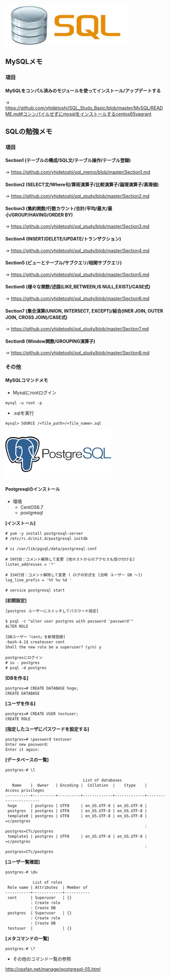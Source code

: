 ![Alt Text](https://github.com/yhidetoshi/Pictures/raw/master/SQL_Study_Basic/sqi-icon.jpeg)

## MySQLメモ

### 項目

#### MySQLをコンパル済みのモジュールを使ってインストール/アップデートする

→ https://github.com/yhidetoshi/SQL_Study_Basic/blob/master/MySQL/README.md#コンンパイルせずにmysqlをインストールするcentos65vagrant


## SQLの勉強メモ

### 項目
#### Section1 (テーブルの構成/SQL文/テーブル操作/テーブル登録)

→ https://github.com/yhidetoshi/sql_memo/blob/master/Section1.md

#### Section2 (SELECT文/Where句/算術演算子/比較演算子/論理演算子/真理値)

→ https://github.com/yhidetoshi/sql_study/blob/master/Section2.md

#### Section3 (集約関数/行数カウント/合計/平均/最大/最小/GROUP/HAVING/ORDER BY)

→ https://github.com/yhidetoshi/sql_study/blob/master/Section3.md

#### Section4 (INSERT/DELETE/UPDATE/トランザクション)

→ https://github.com/yhidetoshi/sql_study/blob/master/Section4.md

#### Section5 (ビューとテーブル/サブクエリ/相関サブクエリ)

→ https://github.com/yhidetoshi/sql_study/blob/master/Section5.md

#### Section6 (様々な関数/述語(LIKE,BETWEEN,IS NULL,EXIST)/CASE式)

→ https://github.com/yhidetoshi/sql_study/blob/master/Section6.md


#### Section7 (集合演算(UNION, INTERSECT, EXCEPT)/結合(INER JOIN, OUTER JOIN, CROSS JOIN)/CASE式)

→ https://github.com/yhidetoshi/sql_study/blob/master/Section7.md


#### Section8 (Window関数/GROUPING演算子)

→ https://github.com/yhidetoshi/sql_study/blob/master/Section8.md

### その他

#### MySQLコマンドメモ
- Mysqlにrootログイン
```
mysql -u root -p
```
- .sqlを実行 
```
mysql> SOURCE /<file_path>/<file_name>.sql
```

![Alt Text](https://github.com/yhidetoshi/Pictures/raw/master/SQL_Study_Basic/postgres-image.png)

#### Postgresqlのインストール
- 環境
  - CentOS6.7
  - postgresql

**[インストール]**
```
# yum -y install postgresql-server
# /etc/rc.d/init.d/postgresql initdb

# vi /var/lib/pgsql/data/postgresql.conf

# 59行目：コメント解除して変更 [他ホストからのアクセスも受け付ける]
listen_addresses = '*'

# 334行目：コメント解除して変更 ( ログの形式を [日時 ユーザー DB ～])
log_line_prefix = '%t %u %d '

# service postgresql start
```

**[初期設定]**
```
[postgres ユーザーにスイッチしてパスワード設定]

$ psql -c "alter user postgres with password 'password'" 
ALTER ROLE

[DBユーザー「cent」を新規登録]
-bash-4.1$ createuser cent 
Shall the new role be a superuser? (y/n) y 

postgresにログイン
# su - postgres
# psql -d postgres
```

**[DBを作る]**
```
postgres=# CREATE DATABASE hoge;
CREATE DATABASE
```

**[ユーザを作る]**
```
postgres=# CREATE USER testuser;
CREATE ROLE
```

**[指定したユーザにパスワードを設定する]**
```
postgres=# \password testuser
Enter new password:
Enter it again:
```

**[データベースの一覧]**
```
postgres-# \l

                                  List of databases
   Name    |  Owner   | Encoding |  Collation  |    Ctype    |   Access privileges
-----------+----------+----------+-------------+-------------+-----------------------
 hoge      | postgres | UTF8     | en_US.UTF-8 | en_US.UTF-8 |
 postgres  | postgres | UTF8     | en_US.UTF-8 | en_US.UTF-8 |
 template0 | postgres | UTF8     | en_US.UTF-8 | en_US.UTF-8 | =c/postgres
                                                             : postgres=CTc/postgres
 template1 | postgres | UTF8     | en_US.UTF-8 | en_US.UTF-8 | =c/postgres
                                                             : postgres=CTc/postgres
```

**[ユーザ一覧確認]**
```
postgres-# \du

            List of roles
 Role name | Attributes  | Member of
-----------+-------------+-----------
 cent      | Superuser   | {}
           : Create role
           : Create DB
 postgres  | Superuser   | {}
           : Create role
           : Create DB
 testuser  |             | {}
```

**[メタコマンドの一覧]**
```
postgres-# \?
```
- その他のコマンド一覧の参照

http://ossfan.net/manage/postgresql-05.html

